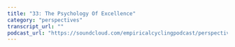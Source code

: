 ```yaml
---
title: "33: The Psychology Of Excellence"
category: "perspectives"
transcript_url: ""
podcast_url: "https://soundcloud.com/empiricalcyclingpodcast/perspectives-33-the-psychology-of-excellence"
---
```

